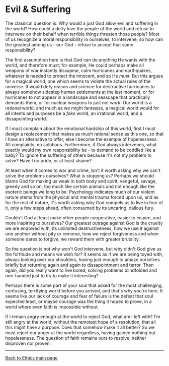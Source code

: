# Evil & Suffering

The classical question is: Why would a just God allow evil and suffering in the world? How could a deity love the people of the world and refuse to intervene on their behalf when terrible things threaten those people? Most of us recognize a moral responsibility in ourselves, to intervene, so how can the greatest among us - our God - refuse to accept that same responsibility?

The first assumption here is that God can do anything He wants with the world, and therefore must; for example, He could perhaps make all weapons of war instantly dissapear, calm hurricanes and earthquakes, whatever is needed to protect the innocent, and so He *must*. But this argues for a magical world, one which seems to violate the actual rules of the universe. It would defy reason and science for destructive hurricanes to always somehow sidestep human settlements at the last moment, or for hurricanes to not appear in a landscape and seascape that practically demands them, or for nuclear weapons to just not work. Our world is a rational world, and much as we might fantasize, a magical world would for all intents and purposes be a *fake* world, an irrational world, and a dissapointing world.

If I must complain about the emotional hardship of this world, first I must design a replacement that makes as much rational sense as this one, so that I have an alternative to offer, else I become the example of hopelessness: All complaints, no solutions. Furthermore, if God always intervenes, what exactly would my own responsibility be - to demand to be coddled like a baby? To ignore the suffering of others because it's not my problem to solve? Have I no pride, or at least shame?

At least when it comes to war and crime, isn't it worth asking why we can't solve the problems ourselves? What is stopping us? Perhaps we should blame God for making us weak in both body and spirit, vengeful, savage, greedy and so on, too much like *certain* animals and not enough like the esoteric beings we long to be. Psychology indicates much of our violent nature stems from the physical and mental trauma forced upon us, and as for the rest of nature, it's worth asking why God compels us to live in fear of it, only a few steps ahead, often consumed by its uncaring, callous fury.

Couldn't God at least make other people cooperative, easier to inspire, and more inspiring to ourselves? Our greatest outrage against God is the cruelty we are endowed with, its unlimited destructiveness, how we use it against one another without pity or remorse, how we reject forgiveness and when someone dares to forgive, we reward them with greater brutality.

So the question is not why won't God intervene, but why didn't God give us the fortitude and means we wish for? It seems as if we are being toyed with, always looking over our shoulders, having just enough to amaze ourselves briefly but returning again and again to dissapointment and terror. Then again, did you really want to live bored, solving problems blindfolded and one-handed just to try to make it interesting?

Perhaps there is some part of your soul that asked for the most challenging, confusing, terrifying world before you arrived, and that's why you're here. It seems like our lack of courage and fear of failure is the defeat that soul expected least, or maybe courage was the thing it hoped to prove, in a world where even faith is impossible without.

If I remain angry enough at the world to reject God, what am I left with? I'm still angry at the world, without the remotest hope of a resolution, that all this might have a purpose. Does that somehow make it all better? So we must reject our anger at the world regardless, having gained nothing but hopelessness. The question of faith remains ours to resolve, neither disproven nor proven.

----

[Back to Ethics main page](./README.md)

